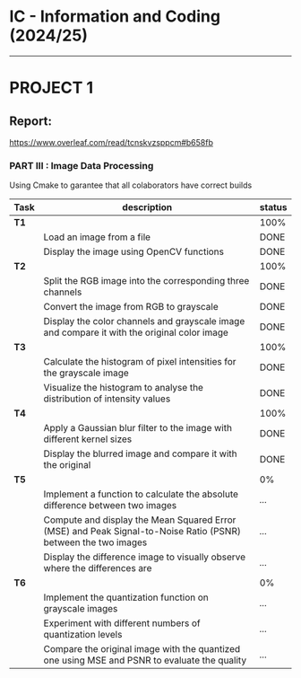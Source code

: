 # IC - Information and Coding (2024/25)

---
# PROJECT 1 

## Report:
https://www.overleaf.com/read/tcnskvzsppcm#b658fb


### PART III : Image Data Processing
Using Cmake to garantee that all colaborators have correct builds

| Task              | description     | status          |
|-------------------|-----------------|-----------------|
| **T1** | | 100% |
|  | Load an image from a file | DONE |
| | Display the image using OpenCV functions | DONE |
| **T2** | | 100% |
| | Split the RGB image into the corresponding three channels |DONE |
| | Convert the image from RGB to grayscale | DONE |
| | Display the color channels and grayscale image and compare it with the original color image | DONE |
| **T3** | | 100% |
| | Calculate the histogram of pixel intensities for the grayscale image |DONE |
| | Visualize the histogram to analyse the distribution of intensity values | DONE |
| **T4** | | 100% |
| | Apply a Gaussian blur filter to the image with different kernel sizes | DONE |
| | Display the blurred image and compare it with the original | DONE |
| **T5** | | 0% |
| | Implement a function to calculate the absolute difference between two images | *...* |
| | Compute and display the Mean Squared Error (MSE) and Peak Signal-to-Noise Ratio (PSNR) between the two images | *...* |
| | Display the difference image to visually observe where the differences are | *...* |
| **T6** | | 0% |
| | Implement the quantization function on grayscale images | *...* |
| | Experiment with different numbers of quantization levels | *...* |
| | Compare the original image with the quantized one using MSE and PSNR to evaluate the quality | *...* |


